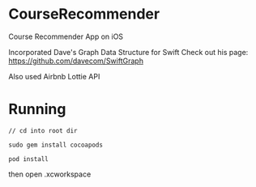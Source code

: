 # CourseRecommender
Course Recommender App on iOS

Incorporated Dave's Graph Data Structure for Swift
Check out his page: https://github.com/davecom/SwiftGraph

Also used Airbnb Lottie API

# Running

`// cd into root dir`

`sudo gem install cocoapods`

`pod install`

then open .xcworkspace
